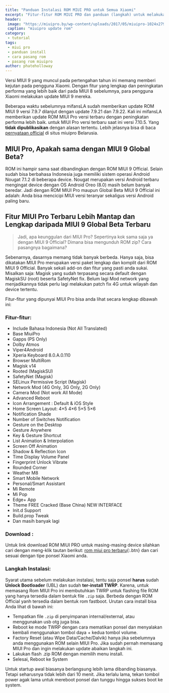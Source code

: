 ```yaml
---
title: "Panduan Instalasi ROM MIUI PRO untuk Semua Xiaomi"
excerpt: "Fitur-fitur ROM MIUI PRO dan panduan (langkah) untuk melakukan pemasangan ROM pada semua ponsel Xiaomi"
header:
 image: "https://miuipro.by/wp-content/uploads/2017/05/miuipro-1024x279.png"
 caption: "miuipro update rom"
category:
 - tutorial
tags:
 - miui pro
 - panduan install
 - cara pasang rom
 - pasang rom miuipro
author: phateholloway
---
```

Versi MIUI 9 yang muncul pada pertengahan tahun ini memang memberi kejutan pada pengguna Xiaomi. Dengan fitur yang lengkap dan peningkatan performa yang lebih baik dari pada MIUI 8 sebelumnya, para pengguna Xiaomi melakukan update MIUI 9 mereka.

Beberapa waktu sebelumnya mifansLA sudah memberikan update ROM MIUI 9 versi 7.9.7 dilanjut dengan update 7.9.21 dan 7.9.22. Kali ini mifansLA memberikan update ROM MIUI Pro versi terbaru dengan peningkatan performa lebih baik. untuk MIUI Pro versi terbaru saat ini versi 7.10.5. Yang **tidak dipublikasikan** dengan alasan tertentu. Lebih jelasnya bisa di baca [pernyataan official](https://miuipro.by/vazhnaya-informatsiya-2/) di situs miuipro Belarusia.

## MIUI Pro, Apakah sama dengan MIUI 9 Global Beta?

ROM ini hampir sama saat dibandingkan dengan ROM MIUI 9 Official. Selain sudah bisa berbahasa Indonesia juga memiliki sistem operasi Android Nougat 7.1.2 di beberapa device. Nougat merupakan versi Android terbaru mengingat device dengan OS Android Oreo (8.0) masih belum banyak beredar. Jadi dengan ROM MIUI Pro maupun Global Beta MIUI 9 Official ini adalah: Anda bisa mencicipi MIUI versi teranyar sekaligus versi Android paling baru.

## Fitur MIUI Pro Terbaru Lebih Mantap dan Lengkap daripada MIUI 9 Global Beta Terbaru

> Jadi, apa keunggulan dari MIUI Pro? Sepertinya kok sama saja ya dengan MIUI 9 Official? Dimana bisa mengunduh ROM zip? Cara pasangnya bagaimana?

Sebenarnya, dasarnya memang tidak banyak berbeda. Hanya saja, bisa dikatakan MIUI Pro merupakan versi paket lengkap dan komplit dari ROM MIUI 9 Official. Banyak sekali add-on dan fitur yang pasti anda sukai. Misalkan saja: Magisk yang sudah terpasang secara default dengan MagiskSU (root) beserta SafetyNet fix. Belum lagi Mod network yang menjadikannya tidak perlu lagi melakukan patch fix 4G untuk wilayah dan device tertentu.

Fitur-fitur yang dipunyai MIUI Pro bisa anda lihat secara lengkap dibawah ini: 

### Fitur-fitur:

- Include Bahasa Indonesia (Not All Translated)
- Base MiuiPro
- Gapps (PS Only)
- Dolby Atmos
- Viper4Android
- Xperia Keyboard 8.0.A.0.110
- Browser MultiRom
- Magisk v14
- Rooted (MagiskSU)
- SafetyNet (Magisk)
- SELinux Permissive Script (Magisk)
- Network Mod (4G Only, 3G Only, 2G Only)
- Camera Mod (Not work All Mode)
- Advanced Reboot
- Icon Arrangement : Default & iOS Style
- Home Screen Layout: 4×5 4×6 5×5 5×6
- Notification Shade
- Number of Switches Notification
- Gesture on the Desktop
- Gesture Anywhere
- Key & Gesture Shortcut
- List Animation & Interpolation
- Screen Off Animation
- Shadow & Reflection Icon
- Time Display Volume Panel
- Fingerprint Unlock Vibrate
- Rounded Corner
- Weather M8
- Smart Mobile Network
- Personal/Smart Assistant
- Mi Remote
- Mi Pop
- Edge+ App
- Theme FREE Cracked (Base China) NEW INTERFACE
- Init.d Support
- Build.prop Tweak
- Dan masih banyak lagi

### Download :

Untuk link download ROM MIUI PRO untuk masing-masing device silahkan cari dengan meng-klik tautan berikut: [rom miui pro terbaru](/tags/#miui-pro){:.btn} dan cari sesuai dengan tipe ponsel Xiaomi anda.

### Langkah Instalasi:

Syarat utama sebelum melakukan instalasi, tentu saja ponsel **harus** sudah **Unlock Bootloader** (UBL) dan sudah **ter-install TWRP**. Karena, untuk memasang Rom MIUI Pro ini membutuhkan TWRP untuk flashing file ROM yang hanya tersedia dalam bentuk file `.zip` saja. Berbeda dengan ROM Official yanh tersedia dalam bentuk rom fastboot. Urutan cara install bisa Anda lihat di bawah ini:

- Tempatkan file `.zip` di penyimpanan internal/external, atau menggunakan usb otg juga bisa.
- Reboot ke mode TWRP dengan cara mematikan ponsel dan menyalakan kembali menggunakan tombol daya + kedua tombol volume.
- Factory Reset (atau Wipe Data/Cache/Dalvik) hanya jika sebelumnya anda menggunakan ROM selain MIUI Pro. Jika sudah pernah memasang MIUI Pro dan ingin melakukan update abaikan langkah ini.
- Lakukan flash .zip ROM dengan memilih menu install.
- Selesai, Reboot ke System

Untuk startup awal biasanya berlangsung lebih lama dibanding biasanya. Tetapi seharusnya tidak lebih dari 10 menit. Jika terlalu lama, tekan tombol power agak lama untuk mereboot ponsel dan tunggu hingga sukses boot ke system. 
